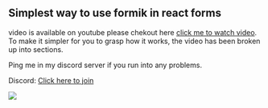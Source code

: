 ## Simplest way to use formik in react forms

video is available on youtube please chekout here [click me to watch video](https://www.youtube.com/watch?v=QIJfY9-EoCg).
To make it simpler for you to grasp how it works, the video has been broken up into sections.

Ping me in my discord server if you run into any problems.

Discord: [Click here to join](https://discord.gg/twGG3zeXQM)

<a href="https://www.buymeacoffee.com/sarfaraj"><img src="https://img.buymeacoffee.com/button-api/?text=Buy me a coffee&emoji=☕&slug=sarfaraj&button_colour=5F7FFF&font_colour=ffffff&font_family=Cookie&outline_colour=000000&coffee_colour=FFDD00" /></a>



